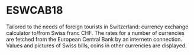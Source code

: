 # ESWCAB18
Tailored to the needs of foreign tourists in Switzerland: currency exchange calculator to/from Swiss franc CHF. The rates for a number of currencies are fetched from the European Central Bank by an internetn connection. Values and pictures of Swiss bills, coins in other currencies are displayed.  
